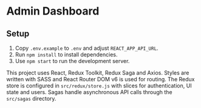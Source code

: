# Admin Dashboard

## Setup

1. Copy `.env.example` to `.env` and adjust `REACT_APP_API_URL`.
2. Run `npm install` to install dependencies.
3. Use `npm start` to run the development server.

This project uses React, Redux Toolkit, Redux Saga and Axios. Styles are written with SASS and React Router DOM v6 is used for routing. The Redux store is configured in `src/redux/store.js` with slices for authentication, UI state and users. Sagas handle asynchronous API calls through the `src/sagas` directory.
